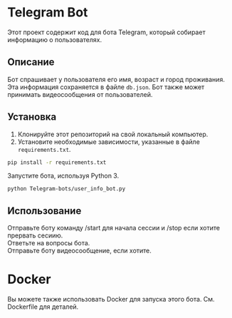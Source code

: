# Telegram Bot

Этот проект содержит код для бота Telegram, который собирает информацию о пользователях.

## Описание

Бот спрашивает у пользователя его имя, возраст и город проживания. Эта информация сохраняется в файле `db.json`. Бот также может принимать видеосообщения от пользователей.

## Установка

1. Клонируйте этот репозиторий на свой локальный компьютер.
2. Установите необходимые зависимости, указанные в файле `requirements.txt`.

```bash
pip install -r requirements.txt
```
Запустите бота, используя Python 3.
```
python Telegram-bots/user_info_bot.py
```
## Использование
Отправьте боту команду /start для начала сессии и /stop если хотите прервать сесиию.<br>
Ответьте на вопросы бота.<br>
Отправьте боту видеосообщение, если хотите.<br>
# Docker
Вы можете также использовать Docker для запуска этого бота. См. Dockerfile для деталей.
